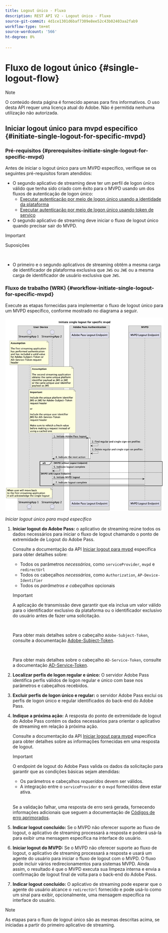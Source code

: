 ```yaml
---
title: Logout único - Fluxo
description: REST API V2 - Logout único - Fluxo
source-git-commit: 4d1ce1301d6baf7309e8ee52c43b02403aa2fab9
workflow-type: tm+mt
source-wordcount: '566'
ht-degree: 0%

---
```



# Fluxo de logout único {#single-logout-flow}

>[!NOTE]
>
> O conteúdo desta página é fornecido apenas para fins informativos. O uso desta API requer uma licença atual do Adobe. Não é permitida nenhuma utilização não autorizada.

## Iniciar logout único para mvpd específico {#initiate-single-logout-for-specific-mvpd}

### Pré-requisitos {#prerequisites-initiate-single-logout-for-specific-mvpd}

Antes de iniciar o logout único para um MVPD específico, verifique se os seguintes pré-requisitos foram atendidos:

* O segundo aplicativo de streaming deve ter um perfil de logon único válido que tenha sido criado com êxito para o MVPD usando um dos fluxos de autenticação de logon único:
   * [Executar autenticação por meio de logon único usando a identidade da plataforma](./rest-api-v2-single-sign-on-platform-identity-flows.md)
   * [Executar autenticação por meio de logon único usando token de serviço](./rest-api-v2-single-sign-on-service-token-flows.md)
* O segundo aplicativo de streaming deve iniciar o fluxo de logout único quando precisar sair do MVPD.

>[!IMPORTANT]
> 
> Suposições
>
> <br/>
> 
> * O primeiro e o segundo aplicativos de streaming obtêm a mesma carga de identificador de plataforma exclusiva que `JWS` ou `JWE` ou a mesma carga de identificador de usuário exclusiva que `JWS`.

### Fluxo de trabalho (WRK) {#workflow-initiate-single-logout-for-specific-mvpd}

Execute as etapas fornecidas para implementar o fluxo de logout único para um MVPD específico, conforme mostrado no diagrama a seguir.

![Iniciar logout único para mvpd específico](../../../assets/rest-api-v2/flows/single-sign-on-flows/rest-api-v2-initiate-single-logout-for-specific-mvpd-flow.png)

*Iniciar logout único para mvpd específico*

1. **Iniciar logout do Adobe Pass:** o aplicativo de streaming reúne todos os dados necessários para iniciar o fluxo de logout chamando o ponto de extremidade de Logout do Adobe Pass.

   Consulte a documentação da API [Iniciar logout para mvpd](../../apis/logout-apis/rest-api-v2-logout-apis-initiate-logout-for-specific-mvpd.md) específica para obter detalhes sobre:
   * Todos os parâmetros _necessários_, como `serviceProvider`, `mvpd` e `redirectUrl`
   * Todos os cabeçalhos _necessários_, como `Authorization`, `AP-Device-Identifier`
   * Todos os _parâmetros e cabeçalhos_ opcionais

   >[!IMPORTANT]
   > 
   > A aplicação de transmissão deve garantir que ela inclua um valor válido para o identificador exclusivo da plataforma ou o identificador exclusivo do usuário antes de fazer uma solicitação.
   >
   > <br/>
   > 
   > Para obter mais detalhes sobre o cabeçalho `Adobe-Subject-Token`, consulte a documentação [Adobe-Subject-Token](../../appendix/headers/rest-api-v2-appendix-headers-adobe-subject-token.md).
   > 
   > <br/>
   > 
   > Para obter mais detalhes sobre o cabeçalho `AD-Service-Token`, consulte a documentação [AD-Service-Token](../../appendix/headers/rest-api-v2-appendix-headers-ad-service-token.md).

1. **Localizar perfis de logon regular e único:** O servidor Adobe Pass identifica perfis válidos de logon regular e único com base nos parâmetros e cabeçalhos recebidos.

1. **Excluir perfis de logon único e regular:** o servidor Adobe Pass exclui os perfis de logon único e regular identificados do back-end do Adobe Pass.

1. **Indique a próxima ação:** A resposta do ponto de extremidade de logout do Adobe Pass contém os dados necessários para orientar o aplicativo de streaming em relação à próxima ação.

   Consulte a documentação da API [Iniciar logout para mvpd](../../apis/logout-apis/rest-api-v2-logout-apis-initiate-logout-for-specific-mvpd.md) específica para obter detalhes sobre as informações fornecidas em uma resposta de logout.

   >[!IMPORTANT]
   >
   > O endpoint de logout do Adobe Pass valida os dados da solicitação para garantir que as condições básicas sejam atendidas:
   >
   > * Os parâmetros e cabeçalhos _requeridos_ devem ser válidos.
   > * A integração entre o `serviceProvider` e o `mvpd` fornecidos deve estar ativa.
   >
   > <br/>
   > 
   > Se a validação falhar, uma resposta de erro será gerada, fornecendo informações adicionais que seguem a documentação de [Códigos de erro aprimorados](../../../enhanced-error-codes.md).

1. **Indicar logout concluído:** Se o MVPD não oferecer suporte ao fluxo de logout, o aplicativo de streaming processará a resposta e poderá usá-la para exibir uma mensagem específica na interface do usuário.

1. **Iniciar logout do MVPD:** Se o MVPD não oferecer suporte ao fluxo de logout, o aplicativo de streaming processará a resposta e usará um agente do usuário para iniciar o fluxo de logout com o MVPD. O fluxo pode incluir vários redirecionamentos para sistemas MVPD. Ainda assim, o resultado é que o MVPD executa sua limpeza interna e envia a confirmação de logout final de volta para o back-end do Adobe Pass.

1. **Indicar logout concluído:** O aplicativo de streaming pode esperar que o agente do usuário alcance o `redirectUrl` fornecido e pode usá-lo como um sinal para exibir, opcionalmente, uma mensagem específica na interface do usuário.

>[!NOTE]
>
> As etapas para o fluxo de logout único são as mesmas descritas acima, se iniciadas a partir do primeiro aplicativo de streaming.
